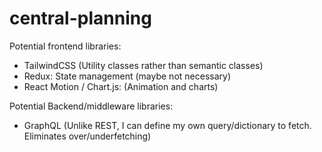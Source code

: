 # central-planning

Potential frontend libraries:

- TailwindCSS (Utility classes rather than semantic classes)
- Redux: State management (maybe not necessary)
- React Motion / Chart.js: (Animation and charts)

Potential Backend/middleware libraries:

- GraphQL (Unlike REST, I can define my own query/dictionary to fetch. Eliminates over/underfetching)
